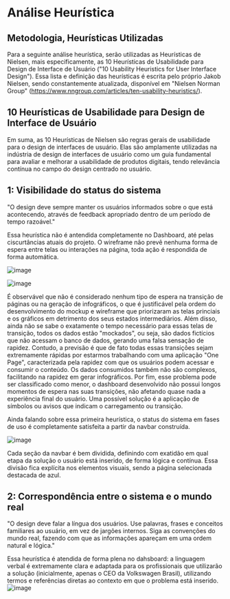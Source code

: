 # Análise Heurística

## Metodologia, Heurísticas Utilizadas

  Para a seguinte análise heurística, serão utilizadas as Heurísticas de Nielsen, mais especificamente, as 10 Heurísticas de Usabilidade para Design de Interface de Usuário ("10 Usability Heuristics for User Interface Design"). Essa lista e definição das heurísticas é escrita pelo próprio Jakob Nielsen, sendo constantemente atualizada, disponível em "Nielsen Norman Group" (https://www.nngroup.com/articles/ten-usability-heuristics/).


## 10 Heurísticas de Usabilidade para Design de Interface de Usuário

Em suma, as 10 Heurísticas de Nielsen são regras gerais de usabilidade para o design de interfaces de usuário. Elas são amplamente utilizadas na indústria de design de interfaces de usuário como um guia fundamental para avaliar e melhorar a usabilidade de produtos digitais, tendo relevância contínua no campo do design centrado no usuário.

## 1: Visibilidade do status do sistema

"O design deve sempre manter os usuários informados sobre o que está acontecendo, através de feedback apropriado dentro de um período de tempo razoável."

Essa heurística não é antendida completamente no Dashboard, até pelas ciscurtâncias atuais do projeto. O wireframe não prevê nenhuma forma de espera entre telas ou interações na página, toda ação é respondida de forma automática.

![image](https://github.com/joaomtm/Rascunho/assets/99208815/aacda503-b37a-46a5-b803-88e99d4aa263)

![image](https://github.com/joaomtm/Rascunho/assets/99208815/cbfb331f-3301-4215-8e44-8f5bf6d40fdb)


É observável que não é considerado nenhum tipo de espera na transição de páginas ou na geração de infográficos, o que é justificável pela ordem do desenvolvimento do mockup e wireframe que priorizaram as telas princiais e os gráficos em detrimento dos seus estados intermediários. Além disso, ainda não se sabe o exatamente o tempo necessário para essas telas de transição, todos os dados estão "mockados", ou seja, são dados fictícios que não acessam o banco de dados, gerando uma falsa sensação de rapidez. Contudo, a previsão é que de fato todas essas transições sejam extremamente rápidas por estarmos trabalhando com uma aplicação "One Page", caracterizada pela rapidez com que os usuários podem acessar e consumir o conteúdo. Os dados consumidos também não são complexos, facilitando na rapidez em gerar infográficos. Por fim, esse problema pode ser classificado como menor, o dashboard desenvolvido não possui longos momentos de espera nas suas transições, não afetando quase nada a experiência final do usuário. Uma possível solução é a aplicação de símbolos ou avisos que indicam o carregamento ou transição.

Ainda falando sobre essa primeira heurística, o status do sistema em fases de uso é completamente satisfeita a partir da navbar construída.

![image](https://github.com/joaomtm/Rascunho/assets/99208815/729f74d3-b24d-4f68-944e-4e1b60a02669)

Cada seção da navbar é bem dividida, definindo com exatidão em qual etapa da solução o usuário está inserido, de forma lógica e contínua. Essa divisão fica explícita nos elementos visuais, sendo a página selecionada destacada de azul. 

## 2: Correspondência entre o sistema e o mundo real

"O design deve falar a língua dos usuários. Use palavras, frases e conceitos familiares ao usuário, em vez de jargões internos. Siga as convenções do mundo real, fazendo com que as informações apareçam em uma ordem natural e lógica."


Essa heurística é atendida de forma plena no dahsboard: a linguagem verbal é extremamente clara e adaptada para os profissionais que utilizarão a solução (inicialmente, apenas o CEO da Volkswagen Brasil), utilizando termos e referências diretas ao contexto em que o problema está inserido.
<br>
![image](https://github.com/joaomtm/Rascunho/assets/99208815/122e1594-c55e-451a-99c0-40a7aa9ec373)




















